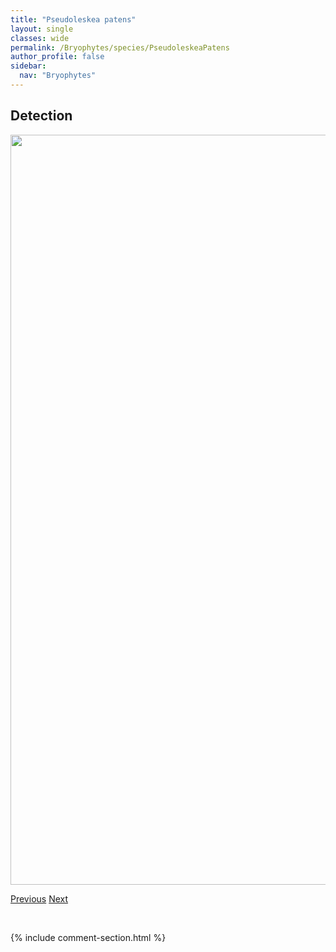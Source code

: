 ```yaml
---
title: "Pseudoleskea patens"
layout: single
classes: wide
permalink: /Bryophytes/species/PseudoleskeaPatens
author_profile: false
sidebar:
  nav: "Bryophytes"
---
```


<h2>Detection</h2>

<a href="https://drive.google.com/uc?export=view&id=1MqjjXg6BeVABB4Y8GsLh2F9QE8YCa0FN">
<img src="https://drive.google.com/uc?export=view&id=1MqjjXg6BeVABB4Y8GsLh2F9QE8YCa0FN" height = "1200" width = "800">
</a>


<a href="/DevelopmentWebsite/Bryophytes/species/PseudoleskeaIncurvata" class="pagination--pager" title="Pseudoleskea incurvata">Previous</a> <a href="/DevelopmentWebsite/Bryophytes/species/PseudoleskeaRadicosa" class="pagination--pager" title="Pseudoleskea radicosa">Next</a>

<p>&nbsp;</p>

{% include comment-section.html %}
